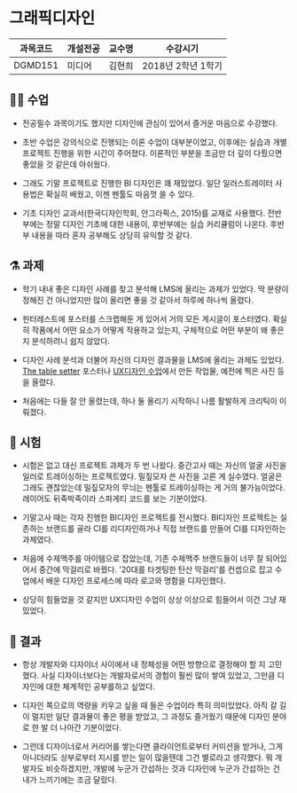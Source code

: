 # 그래픽디자인

과목코드 | 개설전공 | 교수명 | 수강시기 |
--------|---------|--------|---------|
DGMD151 | 미디어 | 김현희 | 2018년 2학년 1학기 |

## 👩‍🏫 수업

* 전공필수 과목이기도 했지만 디자인에 관심이 있어서 즐거운 마음으로 수강했다.

* 초반 수업은 강의식으로 진행되는 이론 수업이 대부분이었고, 이후에는 실습과 개별 프로젝트 진행을 위한 시간이 주어졌다. 이론적인 부분을 조금만 더 깊이 다뤘으면 좋았을 것 같은데 아쉬웠다.

* 그래도 기말 프로젝트로 진행한 BI 디자인은 꽤 재밌었다. 일단 일러스트레이터 사용법은 확실히 배웠고, 이젠 펜툴도 마음껏 쓸 수 있다.

* 기초 디자인 교과서(한국디자인학회, 안그라픽스, 2015)를 교재로 사용했다. 전반부에는 정말 디자인 기초에 대한 내용이, 후반부에는 실습 커리큘럼이 나온다. 후반부 내용을 따라 혼자 공부해도 상당히 유익할 것 같다.

## ⚗️ 과제

* 학기 내내 좋은 디자인 사례를 찾고 분석해 LMS에 올리는 과제가 있었다. 딱 분량이 정해진 건 아니었지만 많이 올리면 좋을 것 같아서 하루에 하나씩 올렸다.

* 핀터레스트에 포스터를 스크랩해둔 게 있어서 거의 모든 게시글이 포스터였다. 확실히 작품에서 어떤 요소가 어떻게 작용하고 있는지, 구체적으로 어떤 부분이 왜 좋은지 분석하려니 쉽지 않았다.

* 디자인 사례 분석과 더불어 자신의 디자인 결과물을 LMS에 올리는 과제도 있었다. [The table setter](http://www.thetablesetter.org) 포스터나 [UX디자인 수업](../DGMD451_UX-Design)에서 만든 작업물, 예전에 찍은 사진 등을 올렸다.

* 처음에는 다들 잘 안 올렸는데, 하나 둘 올리기 시작하니 나름 활발하게 크리틱이 이뤄졌다.

## 📝 시험

* 시험은 없고 대신 프로젝트 과제가 두 번 나왔다. 중간고사 때는 자신의 얼굴 사진을 일러로 트레이싱하는 프로젝트였다. 밀짚모자 쓴 사진을 고른 게 실수였다. 얼굴은 그래도 괜찮았는데 밀짚모자의 무늬는 펜툴로 트레이싱하는 게 거의 불가능이었다. 레이어도 뒤죽박죽이라 스파게티 코드를 보는 기분이었다.

* 기말고사 때는 각자 진행한 BI디자인 프로젝트를 전시했다. BI디자인 프로젝트는 실존하는 브랜드를 골라 CI를 리디자인하거나 직접 브랜드를 만들어 CI를 디자인하는 과제였다.

* 처음에 수제맥주를 아이템으로 잡았는데, 기존 수제맥주 브랜드들이 너무 잘 되어있어서 중간에 막걸리로 바꿨다. '20대를 타겟팅한 탄산 막걸리'를 컨셉으로 잡고 수업에서 배운 디자인 프로세스에 따라 로고와 명함을 디자인했다.

* 상당히 힘들었을 것 같지만 UX디자인 수업이 상상 이상으로 힘들어서 이건 그냥 재밌었다.

## 🎲 결과

* 항상 개발자와 디자이너 사이에서 내 정체성을 어떤 방향으로 결정해야 할 지 고민했다. 사실 디자이너보다는 개발자로서의 경험이 훨씬 많이 쌓여 있었고, 그만큼 디자인에 대한 체계적인 공부를하고 싶었다.

* 디자인 쪽으로의 역량을 키우고 싶을 때 들은 수업이라 특히 의미있었다. 아직 갈 길이 멀지만 일단 결과물이 좋은 평을 받았고, 그 과정도 즐거웠기 때문에 디자인 분야로 한 발 더 나아간 기분이었다. 

* 그런데 디자이너로서 커리어를 쌓는다면 클라이언트로부터 커미션을 받거나, 그게 아니더라도 상부로부터 지시를 받는 일이 많을텐데 그건 별로라고 생각했다. 뭐 개발자도 비슷하겠지만, 개발에 누군가 간섭하는 것과 디자인에 누군가 간섭하는 건 내가 느끼기에는 조금 달랐다.